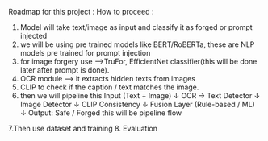 Roadmap for this project : 
How to proceed : 
1. Model will take text/image as input and classify it as forged or prompt injected
2. we will be using pre trained models like BERT/RoBERTa, these are NLP models pre trained for prompt injection
3. for image forgery use -->TruFor, EfficientNet classifier(this will be done later after prompt is done).
4. OCR module --> it extracts hidden texts from images  
5. CLIP to check if the caption / text matches the image.
6. then we will pipeline this 
    Input (Text + Image)
   ↓
OCR → Text Detector
   ↓
Image Detector
   ↓
CLIP Consistency
   ↓
Fusion Layer (Rule-based / ML)
   ↓
Output: Safe / Forged
 this will be pipeline flow

7.Then use dataset and training
8. Evaluation

